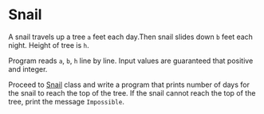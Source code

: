 # Snail
A snail travels up a tree `a` feet each day.Then snail slides down `b` feet each night. Height of tree is `h`.

Program reads `a`, `b`, `h` line by line. Input values are guaranteed that positive and integer.

Proceed to [Snail](https://gitlab.com/2021-summer-guap/snail/-/blob/master/src/main/java/com/epam/rd/autotasks/snail/Snail.java) class and write a program that prints number of days for the snail to reach the top of the tree.
If the snail cannot reach the top of the tree, print the message `Impossible`.

